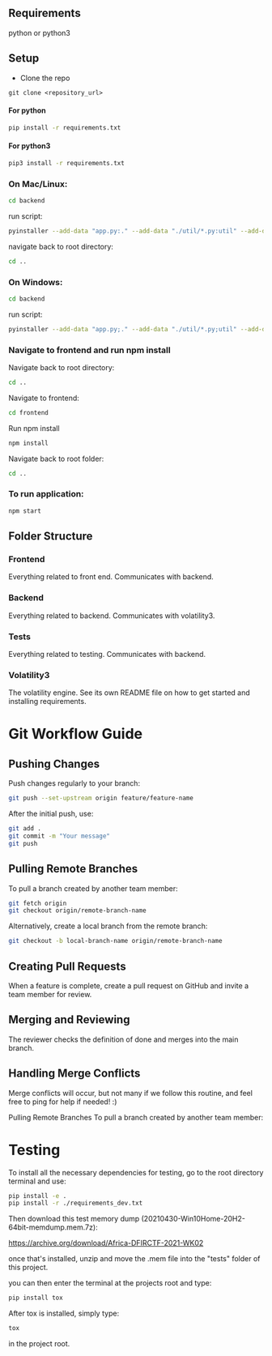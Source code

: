 ## Requirements

python or python3

## Setup

- Clone the repo
```
git clone <repository_url>
```

#### For python 
```bash
pip install -r requirements.txt
```
#### For python3 
```bash
pip3 install -r requirements.txt
```

### On Mac/Linux:
```bash
cd backend
```
run script:
```bash
pyinstaller --add-data "app.py:." --add-data "./util/*.py:util" --add-data "../volatility3/*:volatility3" app.py
```
navigate back to root directory:
```bash
cd ..
```
### On Windows:
```bash
cd backend
```
run script:
```bash
pyinstaller --add-data "app.py;." --add-data "./util/*.py;util" --add-data "../volatility3/*;volatility3" app.py
```
### Navigate to frontend and run npm install
Navigate back to root directory:
```bash
cd ..
```
Navigate to frontend:
```bash
cd frontend
```
Run npm install
```bash
npm install
```
Navigate back to root folder:
```bash
cd ..
```

### To run application:
```bash
npm start
```



## Folder Structure

### Frontend
Everything related to front end. Communicates with backend.

### Backend

Everything related to backend. Communicates with volatility3. 

### Tests

Everything related to testing. Communicates with backend.

### Volatility3

The volatility engine. See its own README file on how to get started and 
installing requirements.

# Git Workflow Guide

## Pushing Changes
Push changes regularly to your branch:
```bash
git push --set-upstream origin feature/feature-name
```
After the initial push, use:
```bash
git add .
git commit -m "Your message"
git push
```

## Pulling Remote Branches
To pull a branch created by another team member:

```bash
git fetch origin
git checkout origin/remote-branch-name
```

Alternatively, create a local branch from the remote branch:

```bash
git checkout -b local-branch-name origin/remote-branch-name
```

## Creating Pull Requests
When a feature is complete, create a pull request on GitHub and invite a team member for review.

## Merging and Reviewing
The reviewer checks the definition of done and merges into the main branch.

## Handling Merge Conflicts
Merge conflicts will occur, but not many if we follow this routine, and 
feel free to ping for help if needed! :)

Pulling Remote Branches
To pull a branch created by another team member:

# Testing
To install all the necessary dependencies for testing, go to the root directory terminal and use:
```bash
pip install -e .
pip install -r ./requirements_dev.txt
```

Then download this test memory dump (20210430-Win10Home-20H2-64bit-memdump.mem.7z):

https://archive.org/download/Africa-DFIRCTF-2021-WK02

once that's installed, unzip and move the .mem file into the "tests" folder of this project.

you can then enter the terminal at the projects root and type:
```bash
pip install tox
```
After tox is installed, simply type:
```bash
tox
```
in the project root.

